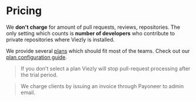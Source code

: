 # Pricing

We **don't charge** for amount of pull requests, reviews, repositories.
The only setting which counts is **number of developers** who contribute to private repositories where Viezly is installed.  


We provide several [plans](plans.md) which should fit most of the teams. 
Check out our [plan configuration guide](plan_configuration.md).

> If you don't select a plan Viezly will stop pull-request processing after the trial period.

> We charge clients by issuing an invoice through Payoneer to admin email.
